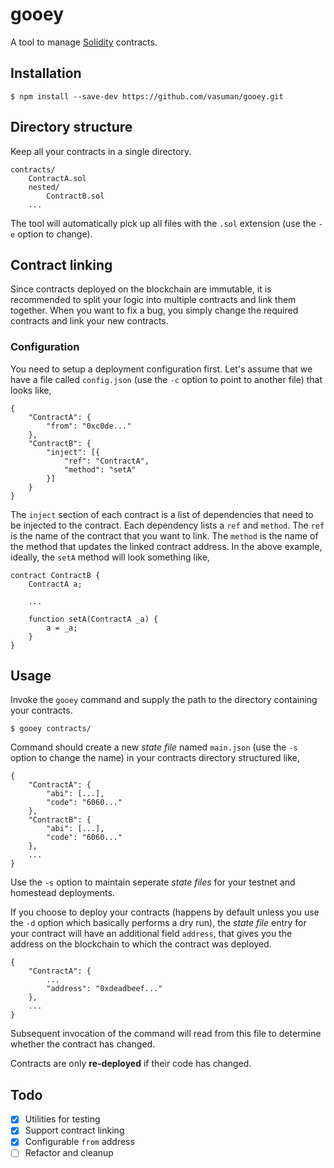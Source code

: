 # gooey

A tool to manage [Solidity](https://ethereum.github.io/solidity/) contracts.

## Installation

```
$ npm install --save-dev https://github.com/vasuman/gooey.git
```

## Directory structure

Keep all your contracts in a single directory.

```
contracts/
    ContractA.sol
    nested/
        ContractB.sol
    ...
```

The tool will automatically pick up all files with the `.sol` extension (use the
`-e` option to change).

## Contract linking

Since contracts deployed on the blockchain are immutable, it is recommended to
split your logic into multiple contracts and link them together. When you want
to fix a bug, you simply change the required contracts and link your new
contracts.

### Configuration

You need to setup a deployment configuration first. Let's assume that we have a
file called `config.json` (use the `-c` option to point to another file) that
looks like,

```
{
    "ContractA": {
        "from": "0xc0de..."
    },
    "ContractB": {
        "inject": [{
            "ref": "ContractA",
            "method": "setA"
        }]
    }
}
```

The `inject` section of each contract is a list of dependencies that need to be
injected to the contract. Each dependency lists a `ref` and `method`. The `ref`
is the name of the contract that you want to link. The `method` is the name of
the method that updates the linked contract address. In the above example,
ideally, the `setA` method will look something like,

```
contract ContractB {
    ContractA a;

    ...

    function setA(ContractA _a) {
        a = _a;
    }
}
```

## Usage

Invoke the `gooey` command and supply the path to the directory containing your
contracts.

```
$ gooey contracts/
```

Command should create a new *state file* named `main.json` (use the `-s` option to
change the name) in your contracts directory structured like,

```
{
    "ContractA": {
        "abi": [...],
        "code": "6060..."
    },
    "ContractB": {
        "abi": [...],
        "code": "6060..."
    },
    ...
}
```

Use the `-s` option to maintain seperate *state files* for your testnet and
homestead deployments.

If you choose to deploy your contracts (happens by default unless you use the
`-d` option which basically performs a dry run), the *state file* entry for your
contract will have an additional field `address`, that gives you the address on
the blockchain to which the contract was deployed.

```
{
    "ContractA": {
        ...
        "address": "0xdeadbeef..."
    },
    ...
}
```

Subsequent invocation of the command will read from this file to determine
whether the contract has changed.

Contracts are only **re-deployed** if their code has changed.

## Todo

- [x] Utilities for testing
- [x] Support contract linking
- [x] Configurable `from` address
- [ ] Refactor and cleanup
